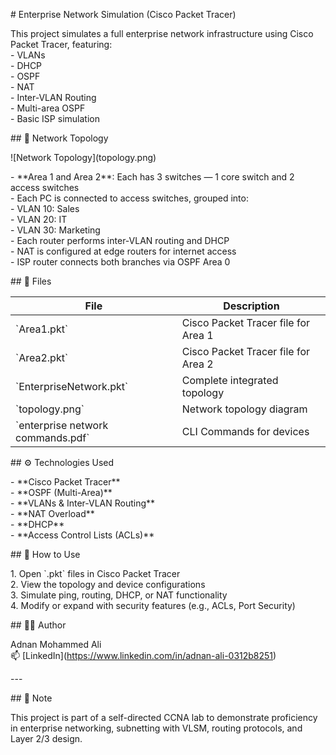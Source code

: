 \# Enterprise Network Simulation (Cisco Packet Tracer)

This project simulates a full enterprise network infrastructure using Cisco Packet Tracer, featuring:  
\- VLANs  
\- DHCP  
\- OSPF  
\- NAT  
\- Inter-VLAN Routing  
\- Multi-area OSPF  
\- Basic ISP simulation

\#\# 🧱 Network Topology

\!\[Network Topology\](topology.png)

\- \*\*Area 1 and Area 2\*\*: Each has 3 switches — 1 core switch and 2 access switches  
\- Each PC is connected to access switches, grouped into:  
  \- VLAN 10: Sales  
  \- VLAN 20: IT  
  \- VLAN 30: Marketing  
\- Each router performs inter-VLAN routing and DHCP  
\- NAT is configured at edge routers for internet access  
\- ISP router connects both branches via OSPF Area 0

\#\# 📁 Files

| File | Description |  
|------|-------------|  
| \`Area1.pkt\` | Cisco Packet Tracer file for Area 1 |  
| \`Area2.pkt\` | Cisco Packet Tracer file for Area 2 |  
| \`EnterpriseNetwork.pkt\` | Complete integrated topology |  
| \`topology.png\` | Network topology diagram |  
| \`enterprise network commands.pdf\`|CLI Commands for devices |

\#\# ⚙️ Technologies Used

\- \*\*Cisco Packet Tracer\*\*  
\- \*\*OSPF (Multi-Area)\*\*  
\- \*\*VLANs & Inter-VLAN Routing\*\*  
\- \*\*NAT Overload\*\*  
\- \*\*DHCP\*\*  
\- \*\*Access Control Lists (ACLs)\*\*

\#\# 🚀 How to Use

1\. Open \`.pkt\` files in Cisco Packet Tracer  
2\. View the topology and device configurations  
3\. Simulate ping, routing, DHCP, or NAT functionality  
4\. Modify or expand with security features (e.g., ACLs, Port Security)

\#\# 👨‍💻 Author

Adnan Mohammed Ali    
📫 \[LinkedIn\](https://www.linkedin.com/in/adnan-ali-0312b8251)

\---

\#\# 📌 Note

This project is part of a self-directed CCNA lab to demonstrate proficiency in enterprise networking, subnetting with VLSM, routing protocols, and Layer 2/3 design.

